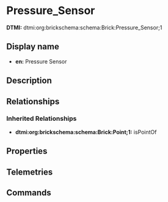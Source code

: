 # Pressure_Sensor
**DTMI:** dtmi:org:brickschema:schema:Brick:Pressure_Sensor;1
## Display name
- **en:** Pressure Sensor
## Description
## Relationships
### Inherited Relationships
* **dtmi:org:brickschema:schema:Brick:Point;1:** isPointOf
## Properties
## Telemetries
## Commands
